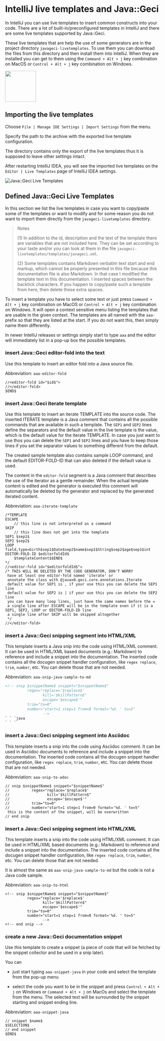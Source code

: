 # IntelliJ live templates and Java::Geci

In IntelliJ you can use live templates to insert common constructs into your code.
There are a lot of built-in/preconfigured templates in IntelliJ and there are some live templates supported by Java::Geci.

These live templates that are help the use of some generators are in the project directory `javageci-livetemplates`.
To use them you can download the files from this directory and then install them into IntelliJ.
When they are installed you can get to them using the `Command + Alt + j` key combination on MacOS or `Control + Alt + j` key combination on Windows.

<img src="images/cmd-alt-j.svg" width="100px"/>

## Importing the live templates

Choose `File | Manage IDE Settings | Import Settings` from the menu.

Specify the path to the archive with the exported live template configuration.

The directory contains only the export of the live templates thus it is supposed to leave other settings intact.

After restarting IntelliJ IDEA, you will see the imported live templates on the `Editor | Live Templates` page of IntelliJ IDEA settings.

![Java::Geci Live Templates](images/live-templates-1.png)

## Defined Java::Geci Live Templates

In this section we list the live templates in case you want to copy/paste some of the templates or want to modify and for some reason you do not want to import them directly from the `javageci-livetemplates` directory.

> Notes 
>
> (1) In addition to the id, description and the text of the template there are variables that are not included here.
> They can be set according to your taste and/or you can look at them in the file `javageci-livetemplates/templates/javageci.xml`.
>
> (2) Some templates contains Markdown verbatim text start and end markup, which cannot be properly presented in this file because this documentation file is also Markdown.
> In that case I modified the template text in this documentation.
> I inserted spaces between the backtick characters.
> If you happen to copy/paste such a template from here, then delete these extra spaces.

To insert a template you have to select some text or just press `Command + Alt + j` key combination on MacOS or `Control + Alt + j` key combination on Windows.
It will open a context sensitive menu listing the templates that are usable in the given context.
The templates are all named with the `aaa-` prefix so that they are listed at the start.
If you do not want this, then simply name them differently.

In newer IntelliJ releases or settings simply start to type `aaa` and the editor will immediately list in a pop-up box the possible templates.

### insert Java::Geci editor-fold into the text

Use this template to insert an editor fold into a Java source file.

Abbreviation: `aaa-editor-fold`

```
//<editor-fold id="$id$">
//</editor-fold>
$END$
```

### insert Java::Geci iterate template

Use this template to insert an iterate TEMPLATE into the source code.
The inserted ITERATE template is a Java comment that contains all the possible commands that are available in such a template.
The `SEP1` and `SEP2` lines define the separators and the default value in the live template is the value, which is the default value for the iterate TEMPLATE.
In case you just want to use thos you can delete the `SEP1` and `SEP2` lines and you have to keep those lines if you set the separator values to something different from the default.

The created sample template also contains sample LOOP command, and the default EDITOR-FOLD-ID that can also deleted if the default value is used.

The content in the `editor-fold` segment is a Java comment that describes the use of the iterator as a gentle remainder.
When the actual template content is edited and the generator is executed this comment will automatically be deleted by the generator and replaced by the generated iterated content.

Abbreviation: `aaa-iterate-template`

```
/*TEMPLATE
ESCAPE
    // this line is not interpreted as a command
SKIP
    // this line does not get into the template
SEP1 $sep1$
SEP2 $sep2$
LOOP field,type=birth$sep1$Date$sep2$name$sep1$String$sep2$age$sep1$int
EDITOR-FOLD-ID $editorfoldId$
    $templateContent$$END$
*/
//<editor-fold id="$editorfoldId$">
/* THIS WILL BE DELETED BY THE CODE GENERATOR, DON'T WORRY
 have at least one editor-fold named 'iterate' or
 annotate the class with @javax0.geci.core.annotations.Iterate
 default value for SEP1 is , if your use this you can delete the SEP1 line
 default value for SEP2 is | if your use this you can delete the SEP2 line
 you can have many loop lines, just have the same names before the =
 a single line after ESCAPE will be in the template even if it is a SEP1, SEP2, LOOP or EDITOR-FOLD-ID line
 a single line after SKIP will be skipped altogether
 */
//</editor-fold>
```

### insert a Java::Geci snipping segment into HTML/XML

This template inserts a Java snip into the code using HTML/XML comment.
It can be used in HTML/XML based documents (e.g.: Markdown) to reference and include a snippet into the documentation.
The inserted code contains all the docugen snippet handler configuration, like `regex replace`, `trim`, `number`, etc.
You can delete those that are not needed.

Abbreviation: `aaa-snip-java-sample-to-md`

```xml
<!-- snip $snippetName$ snippet="$snippetName$" 
          regex="replace='$replace$'
                 kill='$killPattern$"
                 escape='$escape$'"
          trim="to=0"
          number="start=1 step=1 from=0 format='%d. ' to=5"
                 -->
` ` `java
` ` `
```


### insert a Java::Geci snipping segment into Asciidoc

This template inserts a snip into the code using Asciidoc comment.
It can be used in Asciidoc documents to reference and include a snippet into the documentation.
The inserted code contains all the docugen snippet handler configuration, like `regex replace`, `trim`, `number`, etc.
You can delete those that are not needed.

Abbreviation: `aaa-snip-to-adoc`

```
// snip $snippetName$ snippet="$snippetName$"
//          regex="replace='$replace$'
//                 kill='$killPattern$"
//                 escape='$escape$'"
//          trim="to=0"
//          number="start=1 step=1 from=0 format='%d. ' to=5"
 this is the content of the snippet, will be overwritten
// end snip
```

### insert a Java::Geci snipping segment into HTML/XML

This template inserts a snip into the code using HTML/XML comment.
It can be used in HTML/XML based documents (e.g.: Markdown) to reference and include a snippet into the documentation.
The inserted code contains all the docugen snippet handler configuration, like `regex replace`, `trim`, `number`, etc.
You can delete those that are not needed.

It is almost the same as `aaa-snip-java-sample-to-md` but the code is not a Java code sample.

Abbreviation: `aaa-snip-to-html`

```
<!-- snip $snippetName$ snippet="$snippetName$" 
          regex="replace='$replace$'
                 kill='$killPattern$"
                 escape='$escape$'"
          trim="to=0"
          number="start=1 step=1 from=0 format='%d. ' to=5"
                 -->
<!-- end snip -->
```

### create a new Java::Geci documentation snippet

Use this template to create a snippet (a piece of code that will be fetched by the snippet collector and be used in a snip later).

You can

* just start typing `aaa-snippet-java` in your code and select the template from the pop-up menu

* select the code you want to be in the snippet and press `Control + Alt + j` on Windows or `Command + Alt + j` on MacOs and select the template from the menu.
  The selected text will be surrounded by the snippet starting and snippet ending line. 

Abbreviation: `aaa-snippet-java`

```
// snippet $name$
$SELECTION$
// end snippet
$END$
```